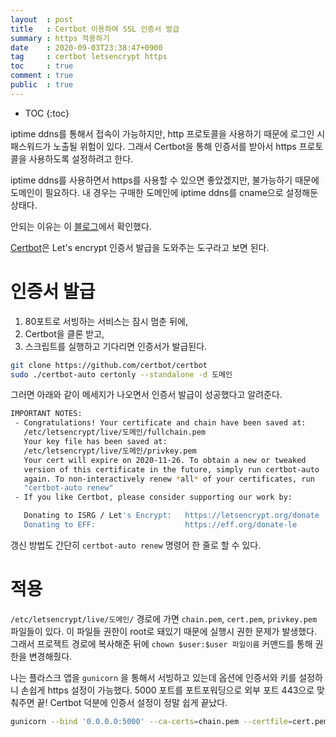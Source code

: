 ```yaml
---
layout  : post
title   : Certbot 이용하여 SSL 인증서 발급
summary : https 적용하기
date    : 2020-09-03T23:38:47+0900
tag     : certbot letsencrypt https
toc     : true
comment : true
public  : true
---
```

* TOC
{:toc}

iptime ddns를 통해서 접속이 가능하지만, http 프로토콜을 사용하기 때문에 로그인 시 패스워드가 노출될 위험이 있다. 그래서 Certbot을 통해 인증서를 받아서 https 프로토콜을 사용하도록 설정하려고 한다.

iptime ddns를 사용하면서 https를 사용할 수 있으면 좋았겠지만, 불가능하기 때문에 도메인이 필요하다. 내 경우는 구매한 도메인에 iptime ddns를 cname으로 설정해둔 상태다.

안되는 이유는 이 [블로그](https://hi098123.tistory.com/262)에서 확인했다. 

[Certbot](https://certbot.eff.org/)은 Let's encrypt 인증서 발급을 도와주는 도구라고 보면 된다. 

# 인증서 발급

1. 80포트로 서빙하는 서비스는 잠시 멈춘 뒤에, 
2. Certbot을  클론 받고, 
3. 스크립트를 실행하고 기다리면 인증서가 발급된다.

```bash
git clone https://github.com/certbot/certbot
sudo ./certbot-auto certonly --standalone -d 도메인
```

그러면 아래와 같이 메세지가 나오면서 인증서 발급이 성공했다고 알려준다.

```bash
IMPORTANT NOTES:
 - Congratulations! Your certificate and chain have been saved at:
   /etc/letsencrypt/live/도메인/fullchain.pem
   Your key file has been saved at:
   /etc/letsencrypt/live/도메인/privkey.pem
   Your cert will expire on 2020-11-26. To obtain a new or tweaked
   version of this certificate in the future, simply run certbot-auto
   again. To non-interactively renew *all* of your certificates, run
   "certbot-auto renew"
 - If you like Certbot, please consider supporting our work by:

   Donating to ISRG / Let's Encrypt:   https://letsencrypt.org/donate
   Donating to EFF:                    https://eff.org/donate-le
```

갱신 방법도 간단히 `certbot-auto renew` 명령어 한 줄로 할 수 있다.

# 적용

`/etc/letsencrypt/live/도메인/` 경로에 가면 `chain.pem`, `cert.pem`, `privkey.pem` 파일들이 있다. 이 파일들 권한이 root로 돼있기 때문에 실행시 권한 문제가 발생했다. 그래서 프로젝트 경로에 복사해준 뒤에 `chown $user:$user 파일이름` 커맨드를 통해 권한을  변경해줬다.

나는 플라스크 앱을 `gunicorn` 을 통해서 서빙하고 있는데 옵션에 인증서와 키를 설정하니 손쉽게 https 설정이 가능했다. 5000 포트를 포트포워딩으로 외부 포트 443으로 맞춰주면 끝! Certbot 덕분에 인증서 설정이 정말 쉽게 끝났다.

```bash
gunicorn --bind '0.0.0.0:5000' --ca-certs=chain.pem --certfile=cert.pem --keyfile=privkey.pem flaskr:app &
```

